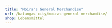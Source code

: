 ```yaml
---
title: "Moira's General Merchandise"
url: /batangas-city/moiras-general-merchandise/
shop: Lebensmittel
---
```

